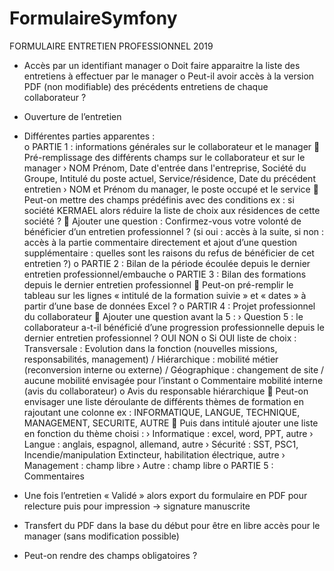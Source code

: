 # FormulaireSymfony

FORMULAIRE ENTRETIEN PROFESSIONNEL 2019
 -	Accès par un identifiant manager
  o	Doit faire apparaitre la liste des entretiens à effectuer par le manager
  o	Peut-il avoir accès à la version PDF (non modifiable) des précédents entretiens de chaque collaborateur ?
 -	Ouverture de l’entretien
 -	Différentes parties apparentes :  
  o	PARTIE 1 : informations générales sur le collaborateur et le manager 
   	Pré-remplissage des différents champs sur le collaborateur et sur le manager
    ›	NOM Prénom, Date d'entrée dans l'entreprise, Société du Groupe, Intitulé du poste actuel, Service/résidence, Date du précédent entretien 
    ›	NOM et Prénom du manager, le poste occupé et le service
   	Peut-on mettre des champs prédéfinis avec des conditions ex : si société KERMAEL alors réduire la liste de choix aux résidences de cette société ? 
   	Ajouter une question : Confirmez-vous votre volonté de bénéficier d’un entretien professionnel ? (si oui : accès à la suite, si non : accès à la partie commentaire directement et ajout d’une question supplémentaire : quelles sont les raisons du refus de bénéficier de cet entretien ?)
  o	PARTIE 2 : Bilan de la période écoulée depuis le dernier entretien professionnel/embauche
  o	PARTIE 3 : Bilan des formations depuis le dernier entretien professionnel
   	Peut-on pré-remplir le tableau sur les lignes « intitulé de la formation suivie » et « dates » à partir d’une base de données Excel ?
  o	PARTIR 4 : Projet professionnel du collaborateur
   	Ajouter une question avant la 5 :
    ›	Question 5 : le collaborateur a-t-il bénéficié d’une progression professionnelle depuis le dernier entretien professionnel ? OUI NON 
  o	Si OUI liste de choix : Transversale : Evolution dans la fonction (nouvelles missions, responsabilités, management) / Hiérarchique : mobilité métier (reconversion interne ou externe) / Géographique : changement de site / aucune mobilité envisagée pour l’instant
  o	Commentaire mobilité interne (avis du collaborateur)
  o	Avis du responsable hiérarchique
   	Peut-on envisager une liste déroulante de différents thèmes de formation en rajoutant une colonne ex : INFORMATIQUE, LANGUE, TECHNIQUE, MANAGEMENT, SECURITE, AUTRE
   	Puis dans intitulé ajouter une liste en fonction du thème choisi : 
    ›	Informatique : excel, word, PPT, autre
    ›	Langue : anglais, espagnol, allemand, autre
    ›	Sécurité : SST, PSC1, Incendie/manipulation Extincteur, habilitation électrique, autre
    ›	Management : champ libre
    ›	Autre : champ libre
  o	PARTIE 5 : Commentaires
 -	Une fois l’entretien « Validé » alors export du formulaire en PDF pour relecture puis pour impression -> signature manuscrite
 -	Transfert du PDF dans la base du début pour être en libre accès pour le manager (sans modification possible) 

 -	Peut-on rendre des champs obligatoires ? 
